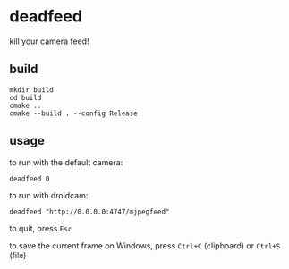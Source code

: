 # deadfeed
kill your camera feed!

## build
```
mkdir build
cd build
cmake ..
cmake --build . --config Release
```

## usage
to run with the default camera:
```
deadfeed 0
```
to run with droidcam:
```
deadfeed "http://0.0.0.0:4747/mjpegfeed"
```

to quit, press `Esc`

to save the current frame on Windows, press `Ctrl+C` (clipboard) or `Ctrl+S` (file)
